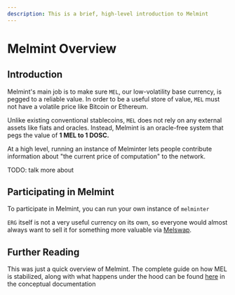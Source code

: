 ```yaml
---
description: This is a brief, high-level introduction to Melmint
---
```


# Melmint Overview

## Introduction

Melmint's main job is to make sure `MEL`, our low-volatility base currency, is pegged to a reliable value. In order to be a useful store of value, `MEL` must not have a volatile price like Bitcoin or Ethereum.

Unlike existing conventional stablecoins, `MEL` does not rely on any external assets like fiats and oracles. Instead, Melmint is an oracle-free system that pegs the value of **1 MEL to 1 DOSC.**

At a high level, running an instance of Melminter lets people contribute information about "the current price of computation" to the network.

TODO: talk more about&#x20;

## Participating in Melmint

To participate in Melmint, you can run your own instance of `melminter`

`ERG` itself is not a very useful currency on its own, so everyone would almost always want to sell it for something more valuable via [Melswap](../../../using-wallets/melswap-guide.md).

## Further Reading

This was just a quick overview of Melmint. The complete guide on how MEL is stabilized, along with what happens under the hood can be found [here](../../../../concepts/sound-cryptoeconomics-with-truly-sound-money.md) in the conceptual documentation
